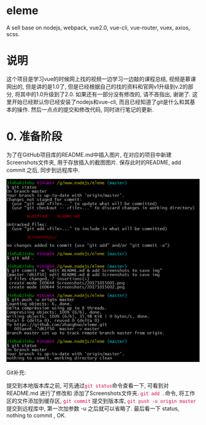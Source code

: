 # eleme
A sell base on nodejs, webpack, vue2.0, vue-cli, vue-router, vuex, axios, scss.

# 说明
这个项目是学习vue的时候网上找的视频一边学习一边敲的课程总结, 视频是慕课网出的, 但是讲的是1.0了, 但是已经根据自己的找的资料和官网v1升级到v.2的部分, 将其中的1.0升级到了2.0. 如果还有一部分没有修改的, 请不吝指出, 谢谢了.
这里开始已经默认你已经安装了nodejs和vue-cli, 而且已经知道了git是什么和其基本的操作. 然后一点点的提交和修改代码, 同时进行笔记的更新.

# 0. 准备阶段
为了在GitHub项目库的README.md中插入图片, 在对应的项目中新建Screenshots文件夹, 用于存放插入的截图图片. 保存此时的README, add commit 之后, 同步到远程库中.
<p align="center">
<img src="https://github.com/zhanghoo/eleme/blob/master/Screenshots/20171015003.png" alt="将本地git库同步到远程git库中"></p>
<div>
<p>Git补充:</p> 
<p>提交到本地版本库之前, 可先通过<code style="color: #D05;background: #fafafa;">git status</code>命令查看一下, 可看到对README.md 进行了修改和 添加了Screenshots文件夹. <code style="color: #D05;background: #fafafa;">git add .</code>命令, 将工作区的文件添加到缓存区, <code style="color: #D05;background: #fafafa;">git commit</code> 提交到版本库, 
<code style="color: #D05;background: #fafafa;">git push -u origin master</code> 提交到远程库中, 第一次加参数 -u  之后就可以省略了. 最后看一下 status, nothing to commit , OK.
</p>
</div>
